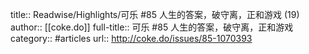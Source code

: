 title:: Readwise/Highlights/可乐 #85 人生的答案，破守离，正和游戏 (19)
author:: [[coke.do]]
full-title:: 可乐 \#85 人生的答案，破守离，正和游戏
category:: #articles
url:: http://coke.do/issues/85-1070393
